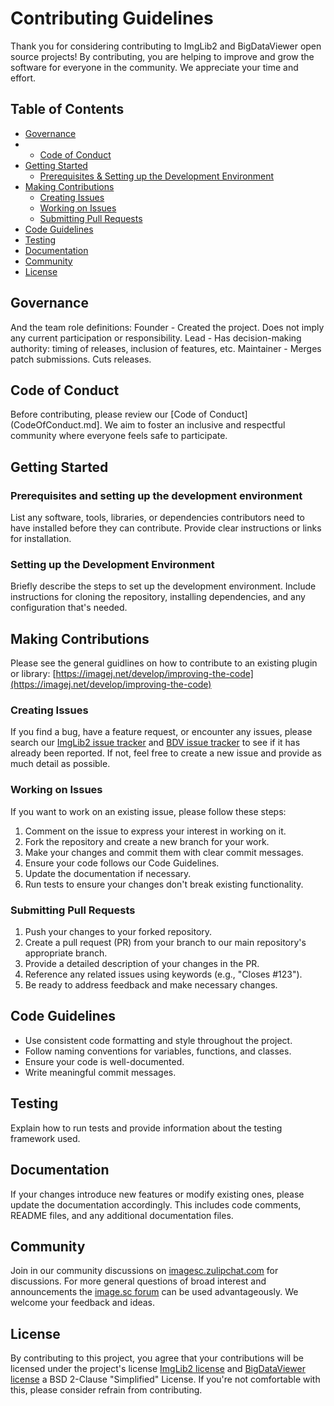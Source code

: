 # Contributing Guidelines

Thank you for considering contributing to ImgLib2 and BigDataViewer open source projects! By contributing, you are helping to improve and grow the software for everyone in the community. We appreciate your time and effort.

## Table of Contents

- [Governance](#Governance)
- - [Code of Conduct](#code-of-conduct)
- [Getting Started](#getting-started)
  - [Prerequisites & Setting up the Development Environment](#prerequisites-and-setting-up-the-development-environment)
- [Making Contributions](#making-contributions)
  - [Creating Issues](#creating-issues)
  - [Working on Issues](#working-on-issues)
  - [Submitting Pull Requests](#submitting-pull-requests)
- [Code Guidelines](#code-guidelines)
- [Testing](#testing)
- [Documentation](#documentation)
- [Community](#community)
- [License](#license)

## Governance
 
And the team role definitions:
Founder - Created the project. Does not imply any current participation or responsibility.
Lead - Has decision-making authority: timing of releases, inclusion of features, etc.
Maintainer - Merges patch submissions. Cuts releases.

## Code of Conduct

Before contributing, please review our [Code of Conduct](CodeOfConduct.md]. We aim to foster an inclusive and respectful community where everyone feels safe to participate.

## Getting Started

### Prerequisites and setting up the development environment

List any software, tools, libraries, or dependencies contributors need to have installed before they can contribute. Provide clear instructions or links for installation.

### Setting up the Development Environment

Briefly describe the steps to set up the development environment. Include instructions for cloning the repository, installing dependencies, and any configuration that's needed.

## Making Contributions
Please see the general guidlines on how to contribute to an existing plugin or library: [https://imagej.net/develop/improving-the-code](https://imagej.net/develop/improving-the-code)

### Creating Issues

If you find a bug, have a feature request, or encounter any issues, please search our [ImgLib2 issue tracker](https://github.com/imglib/imglib2/issues) and [BDV issue tracker](https://github.com/bigdataviewer/bigdataviewer-core/issues) to see if it has already been reported. If not, feel free to create a new issue and provide as much detail as possible. 

### Working on Issues

If you want to work on an existing issue, please follow these steps:

1. Comment on the issue to express your interest in working on it.
2. Fork the repository and create a new branch for your work.
3. Make your changes and commit them with clear commit messages.
4. Ensure your code follows our Code Guidelines.
5. Update the documentation if necessary.
6. Run tests to ensure your changes don't break existing functionality.

### Submitting Pull Requests

1. Push your changes to your forked repository.
2. Create a pull request (PR) from your branch to our main repository's appropriate branch.
3. Provide a detailed description of your changes in the PR.
4. Reference any related issues using keywords (e.g., "Closes #123").
5. Be ready to address feedback and make necessary changes.

## Code Guidelines

- Use consistent code formatting and style throughout the project.
- Follow naming conventions for variables, functions, and classes.
- Ensure your code is well-documented.
- Write meaningful commit messages.

## Testing

Explain how to run tests and provide information about the testing framework used.

## Documentation

If your changes introduce new features or modify existing ones, please update the documentation accordingly. This includes code comments, README files, and any additional documentation files.

## Community

Join in our community discussions on [imagesc.zulipchat.com](https://imagesc.zulipchat.com/) for discussions. For more general questions of broad interest and announcements the [image.sc forum](https://forum.image.sc/) can be used advantageously. We welcome your feedback and ideas.

## License

By contributing to this project, you agree that your contributions will be licensed under the project's license [ImgLib2 license](https://github.com/imglib/imglib2/blob/master/LICENSE.txt) and [BigDataViewer license](https://github.com/bigdataviewer/bigdataviewer-core/blob/master/LICENSE.txt) a BSD 2-Clause "Simplified" License. If you're not comfortable with this, please consider refrain from contributing. 
